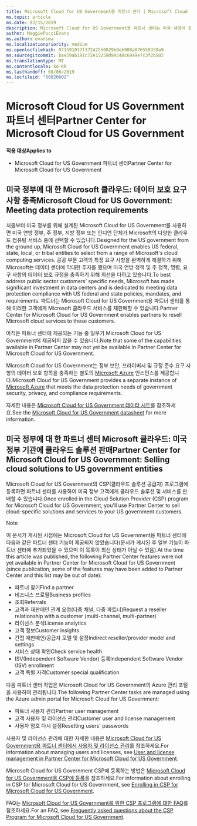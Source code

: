```yaml
---
title: Microsoft Cloud for US Government용 파트너 센터 | Microsoft Cloud for US Government용 파트너 센터
ms.topic: article
ms.date: 03/15/2019
description: Microsoft Cloud for US Government용 파트너 센터는 미국 내에서 정부 기관과 협력하는 고객에게 Microsoft 클라우드 솔루션을 제공하려는 Microsoft 파트너를 위한 비즈니스 포털입니다.
author: MaggiePucciEvans
ms.author: evansma
ms.localizationpriority: medium
ms.openlocfilehash: 971591037f37242550029b0eb908a076559359a9
ms.sourcegitcommit: bae29ab191c72e15259d99c40c69a9e7c3f2b502
ms.translationtype: MT
ms.contentlocale: ko-KR
ms.lasthandoff: 08/06/2019
ms.locfileid: "68820602"
---
```

# <a name="partner-center-for-microsoft-cloud-for-us-government"></a><span data-ttu-id="f4f82-103">Microsoft Cloud for US Government 파트너 센터</span><span class="sxs-lookup"><span data-stu-id="f4f82-103">Partner Center for Microsoft Cloud for US Government</span></span>

<span data-ttu-id="f4f82-104">**적용 대상**</span><span class="sxs-lookup"><span data-stu-id="f4f82-104">**Applies to**</span></span>

-  <span data-ttu-id="f4f82-105">Microsoft Cloud for US Government 파트너 센터</span><span class="sxs-lookup"><span data-stu-id="f4f82-105">Partner Center for Microsoft Cloud for US Government</span></span>

## <a name="microsoft-cloud-for-us-government-meeting-data-protection-requirements"></a><span data-ttu-id="f4f82-106">미국 정부에 대 한 Microsoft 클라우드: 데이터 보호 요구 사항 충족</span><span class="sxs-lookup"><span data-stu-id="f4f82-106">Microsoft Cloud for US Government: Meeting data protection requirements</span></span> 

<span data-ttu-id="f4f82-107">처음부터 미국 정부를 위해 설계된 Microsoft Cloud for US Government를 사용하면 미국 연방 정부, 주 정부, 지방 정부 또는 인디언 단체가 Microsoft의 다양한 클라우드 컴퓨팅 서비스 중에 선택할 수 있습니다.</span><span class="sxs-lookup"><span data-stu-id="f4f82-107">Designed for the US government from the ground up, Microsoft Cloud for US Government enables US federal, state, local, or tribal entities to select from a range of Microsoft's cloud computing services.</span></span> <span data-ttu-id="f4f82-108">공공 부문 고객의 특정 요구 사항을 완벽하게 해결하기 위해 Microsoft는 데이터 센터에 막대한 투자를 했으며 미국 연방 정책 및 주 정책, 명령, 요구 사항의 데이터 보호 규정을 충족하기 위해 최선을 다하고 있습니다.</span><span class="sxs-lookup"><span data-stu-id="f4f82-108">To best address public sector customers’ specific needs, Microsoft has made significant investment in data centers and is dedicated to meeting data protection compliance with US federal and state policies, mandates, and requirements.</span></span> <span data-ttu-id="f4f82-109">파트너는 Microsoft Cloud for US Government용 파트너 센터를 통해 이러한 고객에게 Microsoft 클라우드 서비스를 재판매할 수 있습니다.</span><span class="sxs-lookup"><span data-stu-id="f4f82-109">Partner Center for Microsoft Cloud for US Government enables partners to resell Microsoft cloud services to these customers.</span></span>

<span data-ttu-id="f4f82-110">아직은 파트너 센터에 제공되는 기능 중 일부가 Microsoft Cloud for US Government에 제공되지 않을 수 있습니다.</span><span class="sxs-lookup"><span data-stu-id="f4f82-110">Note that some of the capabilities available in Partner Center may not yet be available in Partner Center for Microsoft Cloud for US Government.</span></span>

<span data-ttu-id="f4f82-111">Microsoft Cloud for US Government는 정부 보안, 프라이버시 및 규정 준수 요구 사항의 데이터 보호 항목을 충족하는 별도의 [Microsoft Azure](https://azure.microsoft.com/overview/clouds/government/) 인스턴스를 제공합니다.</span><span class="sxs-lookup"><span data-stu-id="f4f82-111">Microsoft Cloud for US Government provides a separate instance of [Microsoft Azure](https://azure.microsoft.com/overview/clouds/government/) that meets the data protection needs of government security, privacy, and compliance requirements.</span></span> 

<span data-ttu-id="f4f82-112">자세한 내용은 [Microsoft Cloud for US Government 데이터 시트](https://download.microsoft.com/download/C/9/C/C9CA3002-DFC4-4ADA-841F-DF42AEC042FB/Microsoft_Azure_Government_Datasheet_EN_US.PDF)를 참조하세요.</span><span class="sxs-lookup"><span data-stu-id="f4f82-112">See the [Microsoft Cloud for US Government datasheet](https://download.microsoft.com/download/C/9/C/C9CA3002-DFC4-4ADA-841F-DF42AEC042FB/Microsoft_Azure_Government_Datasheet_EN_US.PDF) for more information.</span></span>

## <a name="partner-center-for-microsoft-cloud-for-us-government-selling-cloud-solutions-to-us-government-entities"></a><span data-ttu-id="f4f82-113">미국 정부에 대 한 파트너 센터 Microsoft 클라우드: 미국 정부 기관에 클라우드 솔루션 판매</span><span class="sxs-lookup"><span data-stu-id="f4f82-113">Partner Center for Microsoft Cloud for US Government: Selling cloud solutions to US government entities</span></span>

<span data-ttu-id="f4f82-114">Microsoft Cloud for US Government의 CSP(클라우드 솔루션 공급자) 프로그램에 등록하면 파트너 센터를 사용하여 미국 정부 고객에게 클라우드 솔루션 및 서비스를 판매할 수 있습니다.</span><span class="sxs-lookup"><span data-stu-id="f4f82-114">Once enrolled in the Cloud Solution Provider (CSP) program for Microsoft Cloud for US Government, you'll use Partner Center to sell cloud-specific solutions and services to your US government customers.</span></span> 

> [!NOTE]  
> <span data-ttu-id="f4f82-115">이 문서가 게시된 시점에는 Microsoft Cloud for US Government용 파트너 센터에 다음과 같은 파트너 센터 기능이 제공되지 않았습니다(문서가 게시된 후 일부 기능이 파트너 센터에 추가되었을 수 있으며 이 목록이 최신 상태가 아닐 수 있음).</span><span class="sxs-lookup"><span data-stu-id="f4f82-115">At the time this article was published, the following Partner Center features were not yet available in Partner Center for Microsoft Cloud for US Government (since publication, some of the features may have been added to Partner Center and this list may be out of date):</span></span>

- <span data-ttu-id="f4f82-116">파트너 찾기</span><span class="sxs-lookup"><span data-stu-id="f4f82-116">Find a partner</span></span>
- <span data-ttu-id="f4f82-117">비즈니스 프로필</span><span class="sxs-lookup"><span data-stu-id="f4f82-117">Business profiles</span></span>
- <span data-ttu-id="f4f82-118">조회</span><span class="sxs-lookup"><span data-stu-id="f4f82-118">Referrals</span></span>
- <span data-ttu-id="f4f82-119">고객과 재판매인 관계 요청(다중 채널, 다중 파트너)</span><span class="sxs-lookup"><span data-stu-id="f4f82-119">Request a reseller relationship with a customer (multi-channel, multi-partner)</span></span>
- <span data-ttu-id="f4f82-120">라이선스 분석</span><span class="sxs-lookup"><span data-stu-id="f4f82-120">License analytics</span></span>
- <span data-ttu-id="f4f82-121">고객 정보</span><span class="sxs-lookup"><span data-stu-id="f4f82-121">Customer insights</span></span>
- <span data-ttu-id="f4f82-122">간접 재판매인/공급자 모델 및 설정</span><span class="sxs-lookup"><span data-stu-id="f4f82-122">Indirect reseller/provider model and settings</span></span>
- <span data-ttu-id="f4f82-123">서비스 상태 확인</span><span class="sxs-lookup"><span data-stu-id="f4f82-123">Check service health</span></span>
- <span data-ttu-id="f4f82-124">ISV(Independent Software Vendor) 등록</span><span class="sxs-lookup"><span data-stu-id="f4f82-124">Independent Software Vendor (ISV) enrollment</span></span>
- <span data-ttu-id="f4f82-125">고객 특별 자격</span><span class="sxs-lookup"><span data-stu-id="f4f82-125">Customer special qualification</span></span>

<span data-ttu-id="f4f82-126">다음 파트너 센터 작업은 Microsoft Cloud for US Government의 Azure 관리 포털을 사용하여 관리됩니다.</span><span class="sxs-lookup"><span data-stu-id="f4f82-126">The following Partner Center tasks are managed using the Azure admin portal for Microsoft Cloud for US Government:</span></span> 

-   <span data-ttu-id="f4f82-127">파트너 사용자 관리</span><span class="sxs-lookup"><span data-stu-id="f4f82-127">Partner user management</span></span>
-   <span data-ttu-id="f4f82-128">고객 사용자 및 라이선스 관리</span><span class="sxs-lookup"><span data-stu-id="f4f82-128">Customer user and license management</span></span>
-   <span data-ttu-id="f4f82-129">사용자 암호 다시 설정</span><span class="sxs-lookup"><span data-stu-id="f4f82-129">Resetting users' passwords</span></span>

<span data-ttu-id="f4f82-130">사용자 및 라이선스 관리에 대한 자세한 내용은 [Microsoft Cloud for US Government용 파트너 센터에서 사용자 및 라이선스 관리](user-management-in-partner-center-for-microsoft-us-govt-cloud.md)를 참조하세요.</span><span class="sxs-lookup"><span data-stu-id="f4f82-130">For information about managing users and licenses, see [User and license management in Partner Center for Microsoft Cloud for US Government](user-management-in-partner-center-for-microsoft-us-govt-cloud.md).</span></span>

<span data-ttu-id="f4f82-131">Microsoft Cloud for US Government CSP에 등록하는 방법은 [Microsoft Cloud for US Government용 CSP에 등록](enroll-in-csp-for-microsoft-us-govt-cloud.md)을 참조하세요.</span><span class="sxs-lookup"><span data-stu-id="f4f82-131">For information about enrolling in CSP for Microsoft Cloud for US Government, see [Enrolling in CSP for Microsoft Cloud for US Government](enroll-in-csp-for-microsoft-us-govt-cloud.md).</span></span>

<span data-ttu-id="f4f82-132">FAQ는 [Microsoft Cloud for US Government를 위한 CSP 프로그램에 대한 FAQ](faq-for-us-govt-cloud.md)를 참조하세요.</span><span class="sxs-lookup"><span data-stu-id="f4f82-132">For an FAQ, see [Frequently asked questions about the CSP Program for Microsoft Cloud for US Government](faq-for-us-govt-cloud.md).</span></span>